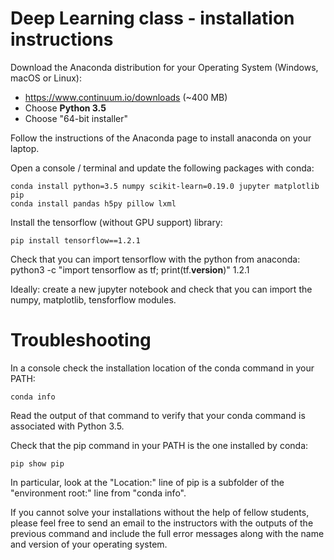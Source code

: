 # Deep Learning class - installation instructions

Download the Anaconda distribution for your Operating System
(Windows, macOS or Linux):

   - https://www.continuum.io/downloads (~400 MB)
   - Choose **Python 3.5**
   - Choose "64-bit installer"

Follow the instructions of the Anaconda page to install anaconda
on your laptop.

Open a console / terminal and update the following packages with conda:

    conda install python=3.5 numpy scikit-learn=0.19.0 jupyter matplotlib pip
    conda install pandas h5py pillow lxml

Install the tensorflow (without GPU support) library:

    pip install tensorflow==1.2.1

Check that you can import tensorflow with the python from anaconda:
    python3 -c "import tensorflow as tf; print(tf.__version__)"
    1.2.1

Ideally: create a new jupyter notebook and check that you can import
the numpy, matplotlib, tensforflow  modules.


# Troubleshooting 

In a console check the installation location of the conda command in
your PATH:

    conda info

Read the output of that command to verify that your conda command is
associated with Python 3.5.


Check that the pip command in your PATH is the one installed by conda:

    pip show pip

In particular, look at the "Location:" line of pip is a subfolder
of the "environment root:" line from "conda info".

If you cannot solve your installations without the help of fellow students,
please feel free to send an email to the instructors with the outputs of the
previous command and include the full error messages along with the name and
version of your operating system.

